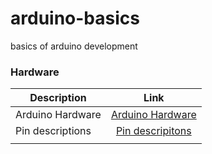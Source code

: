 # arduino-basics
basics of arduino development

### Hardware

| Description        | Link           |
| ------------- |:-------------:|
| Arduino Hardware    | [Arduino Hardware](../main/hardware.md)|
| Pin descriptions     | [Pin descripitons](../main/pin%20description.md)      |
|  |     |
